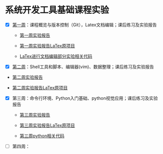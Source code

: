 # 系统开发工具基础课程实验

- [x] [第一周](https://github.com/uuukyoo/systools/tree/main/week1)：课程概览与版本控制（Git），Latex文档编辑；课后练习及实验报告

  - [第一周实验报告](https://github.com/uuukyoo/systools/blob/main/week1/lab1report.pdf)

  - [第一周实验报告LaTex原项目](https://github.com/uuukyoo/systools/blob/main/week1/data/lab1report.zip)

  - [LaTex进行文档编辑部分实验相关代码](https://github.com/uuukyoo/systools/blob/main/week1/data/lab1report.zip)
- [x] [第二周](https://github.com/uuukyoo/systools/tree/main/week2)：Shell工具和脚本、编辑器(vim)、数据整理；课后练习及实验报告
- [第二周实验报告](https://github.com/uuukyoo/systools/blob/main/week2/lab2report.pdf)
  
- [第二周实验报告LaTex原项目](https://github.com/uuukyoo/systools/tree/main/week2/lab2report)
- [x] 第三周：命令行环境、Python入门基础、python视觉应用；课后练习及实验报告
  - [第三周实验报告](https://github.com/uuukyoo/systools/blob/main/week3/lab3report.pdf)

  - [第三周实验报告LaTex原项目](https://github.com/uuukyoo/systools/blob/main/week3/lab3report.zip)

  - [第三周python相关代码](https://github.com/uuukyoo/systools/tree/main/week3/week3pycode)
- [ ] 第四周：

